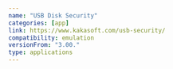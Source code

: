 ```yaml
---
name: "USB Disk Security"
categories: [app]
link: https://www.kakasoft.com/usb-security/
compatibility: emulation
versionFrom: "3.00."
type: applications
---
```


